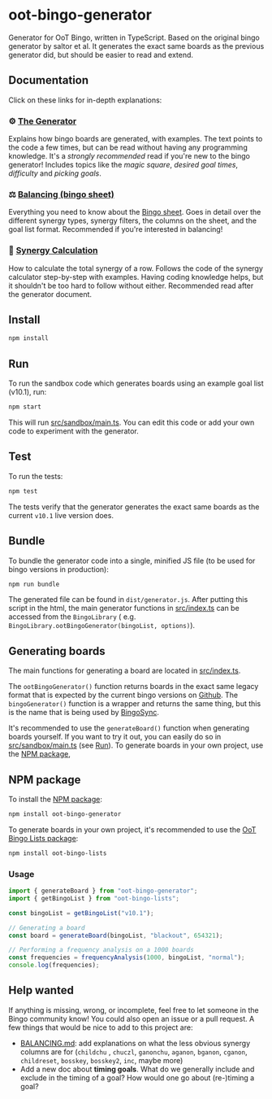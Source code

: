 # oot-bingo-generator

Generator for OoT Bingo, written in TypeScript. Based on the original bingo generator by saltor et al. It generates the
exact same boards as the previous generator did, but should be easier to read and extend.

## Documentation

Click on these links for in-depth explanations:

### :gear: [The Generator](/doc/GENERATOR.md)

Explains how bingo boards are generated, with examples. The text points to the code a few times, but can be read without
having any programming knowledge. It's a *strongly recommended* read if you're new to the bingo generator! Includes
topics like the *magic square*, *desired goal times*, *difficulty* and *picking goals*.

### :balance_scale: [Balancing (bingo sheet)](/doc/BALANCING.md)

Everything you need to know about the
[Bingo sheet](https://docs.google.com/spreadsheets/d/1-mD-OTM0Re7PyNf224MAsRuqQ0umI0E_Qq6nr1vA1aE/edit#gid=166040247).
Goes in detail over the different synergy types, synergy filters, the columns on the sheet, and the goal list format.
Recommended if you're interested in balancing!

### :abacus: [Synergy Calculation](/doc/SYNERGY_CALCULATION.md)

How to calculate the total synergy of a row. Follows the code of the synergy calculator step-by-step with examples.
Having coding knowledge helps, but it shouldn't be too hard to follow without either. Recommended read after the
generator document.

## Install

```bash
npm install
```

## Run

To run the sandbox code which generates boards using an example goal list (v10.1), run:

```bash
npm start
```

This will run [src/sandbox/main.ts](/src/sandbox/main.ts). You can edit this code or add your own code to experiment
with the generator.

## Test

To run the tests:

```bash
npm test
```

The tests verify that the generator generates the exact same boards as the current `v10.1` live version does.

## Bundle

To bundle the generator code into a single, minified JS file (to be used for bingo versions in production):

```bash
npm run bundle
```

The generated file can be found in `dist/generator.js`. After putting this script in the html, the main generator
functions in [src/index.ts](/src/index.ts) can be accessed from the `BingoLibrary` (
e.g. `BingoLibrary.ootBingoGenerator(bingoList, options)`).

## Generating boards

The main functions for generating a board are located in [src/index.ts](/src/index.ts).

The `ootBingoGenerator()` function returns boards in the exact same legacy format that is expected by the current bingo
versions on [Github](https://github.com/ootbingo/bingo). The `bingoGenerator()` function is a wrapper and returns the
same thing, but this is the name that is being used by [BingoSync](https://bingosync.com).

It's recommended to use the `generateBoard()` function when generating boards yourself. If you want to try it out, you
can easily do so in [src/sandbox/main.ts](/src/sandbox/main.ts) (see [Run](#run)). To generate boards in your own
project, use the [NPM package](#npm-package),

## NPM package

To install the [NPM package](https://www.npmjs.com/package/oot-bingo-generator):

```bash
npm install oot-bingo-generator
```

To generate boards in your own project, it's recommended to use
the [OoT Bingo Lists package](https://www.npmjs.com/package/oot-bingo-lists):

```bash
npm install oot-bingo-lists
```

### Usage

```ts
import { generateBoard } from "oot-bingo-generator";
import { getBingoList } from "oot-bingo-lists";

const bingoList = getBingoList("v10.1");

// Generating a board
const board = generateBoard(bingoList, "blackout", 654321);

// Performing a frequency analysis on a 1000 boards
const frequencies = frequencyAnalysis(1000, bingoList, "normal");
console.log(frequencies);
```

## Help wanted

If anything is missing, wrong, or incomplete, feel free to let someone in the Bingo community know! You could also open
an issue or a pull request. A few things that would be nice to add to this project are:

* [BALANCING.md](/doc/BALANCING.md): add explanations on what the less obvious synergy columns are for (`childchu`
  , `chuczl`, `ganonchu`, `aganon`, `bganon`, `cganon`, `childreset`, `bosskey`, `bosskey2`, `inc`, maybe more)
* Add a new doc about **timing goals**. What do we generally include and exclude in the timing of a goal? How would one
  go about (re-)timing a goal?